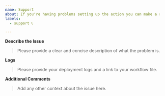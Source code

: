 ```yaml
---
name: Support
about: If you're having problems setting up the action you can make a request for support here.
labels:
  - support 📞

---
```


**Describe the Issue**

> Please provide a clear and concise description of what the problem is.

**Logs**

> Please provide your deployment logs and a link to your workflow file.


**Additional Comments**

> Add any other context about the issue here.
